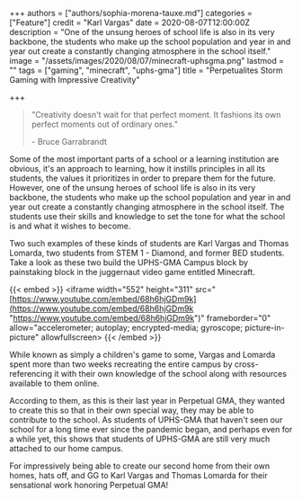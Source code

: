 +++
authors = ["authors/sophia-morena-tauxe.md"]
categories = ["Feature"]
credit = "Karl Vargas"
date = 2020-08-07T12:00:00Z
description = "One of the unsung heroes of school life is also in its very backbone, the students who make up the school population and year in and year out create a constantly changing atmosphere in the school itself."
image = "/assets/images/2020/08/07/minecraft-uphsgma.png"
lastmod = ""
tags = ["gaming", "minecraft", "uphs-gma"]
title = "Perpetualites Storm Gaming with Impressive Creativity"

+++
> "Creativity doesn't wait for that perfect moment. It fashions its own perfect moments out of ordinary ones."
>
> \- Bruce Garrabrandt

Some of the most important parts of a school or a learning institution are obvious, it's an approach to learning, how it instills principles in all its students, the values it prioritizes in order to prepare them for the future. However, one of the unsung heroes of school life is also in its very backbone, the students who make up the school population and year in and year out create a constantly changing atmosphere in the school itself. The students use their skills and knowledge to set the tone for what the school is and what it wishes to become.

Two such examples of these kinds of students are Karl Vargas and Thomas Lomarda, two students from STEM 1 - Diamond, and former BED students. Take a look as these two build the UPHS-GMA Campus block by painstaking block in the juggernaut video game entitled Minecraft.

{{< embed >}} <iframe width="552" height="311" src="[https://www.youtube.com/embed/68h6hjGDm9k](https://www.youtube.com/embed/68h6hjGDm9k "https://www.youtube.com/embed/68h6hjGDm9k")" frameborder="0" allow="accelerometer; autoplay; encrypted-media; gyroscope; picture-in-picture" allowfullscreen></iframe> {{< /embed >}}

While known as simply a children's game to some, Vargas and Lomarda spent more than two weeks recreating the entire campus by cross-referencing it with their own knowledge of the school along with resources available to them online.

According to them, as this is their last year in Perpetual GMA, they wanted to create this so that in their own special way, they may be able to contribute to the school. As students of UPHS-GMA that haven't seen our school for a long time ever since the pandemic began, and perhaps even for a while yet, this shows that students of UPHS-GMA are still very much attached to our home campus.

For impressively being able to create our second home from their own homes, hats off, and GG to Karl Vargas and Thomas Lomarda for their sensational work honoring Perpetual GMA!